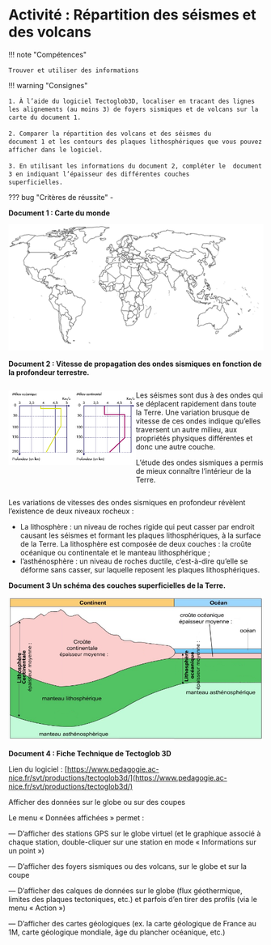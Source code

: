 # Activité : Répartition des séismes et des volcans

!!! note "Compétences"

    Trouver et utiliser des informations 

!!! warning "Consignes"

    1. À l’aide du logiciel Tectoglob3D, localiser en tracant des lignes les alignements (au moins 3) de foyers sismiques et de volcans sur la carte du document 1.

    2. Comparer la répartition des volcans et des séismes du
    document 1 et les contours des plaques lithosphériques que vous pouvez afficher dans le logiciel.

    3. En utilisant les informations du document 2, compléter le  document 3 en indiquant l’épaisseur des différentes couches
    superficielles.

??? bug "Critères de réussite"
    - 


**Document 1 : Carte du monde**

![](Pictures/carteMonde.png)

**Document 2 : Vitesse de propagation des ondes sismiques en fonction de la profondeur terrestre.**

<div markdown style="display:flex; flex-direction:row;">

<div markdown style="flex: 1 1 0;">

![](Pictures/graphVitesseOndesSismiques.png)

</div>

<div markdown style="flex: 1 1 0;">

Les séismes sont dus à des ondes qui se déplacent rapidement dans toute la Terre. Une variation brusque de vitesse de ces ondes indique qu’elles traversent un autre milieu, aux propriétés physiques différentes et donc une autre couche.

L’étude des ondes sismiques a permis de mieux connaître l’intérieur de la Terre.

</div>
</div>

Les variations de vitesses des ondes sismiques en profondeur révèlent l’existence de deux niveaux rocheux :

-   La lithosphère : un niveau de roches rigide qui peut casser par endroit causant les séismes et formant les plaques lithosphériques, à la surface de la Terre. La lithosphère est composée de deux couches : la croûte océanique ou continentale et le manteau lithosphérique ;
-   l’asthénosphère : un niveau de roches ductile, c’est-à-dire qu’elle se déforme sans casser, sur laquelle reposent les plaques lithosphériques.

</div>
</div>

**Document 3 Un schéma des couches superficielles de la Terre.**

![](Pictures/schemaTerreACompleter.png)


**Document 4 : Fiche Technique de Tectoglob 3D**

Lien du logiciel : [https://www.pedagogie.ac-nice.fr/svt/productions/tectoglob3d/](https://www.pedagogie.ac-nice.fr/svt/productions/tectoglob3d/)

Afficher des données sur le globe ou sur des coupes

Le menu « Données affichées » permet :

— D’afficher des stations GPS sur le globe virtuel (et le graphique associé à chaque station, double-cliquer sur une station en mode « Informations sur un point »)

— D’afficher des foyers sismiques ou des volcans, sur le globe et sur la coupe

— D’afficher des calques de données sur le globe (flux géothermique, limites des plaques tectoniques, etc.) et parfois d’en tirer des profils (via le menu « Action »)

— D’afficher des cartes géologiques (ex. la carte géologique de France au 1M, carte géologique mondiale, âge du plancher océanique, etc.)





